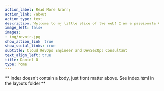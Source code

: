 ```yaml
---
action_label: Read More &rarr;
action_link: /about
action_type: text
description: Welcome to my little slice of the web! I am a passionate Cloud Engineer with expertise in AWS, Azure & GCP Administration, Security, and DevOps.                                     My goal is to help Dev teams leverage technology to solve complex problems. With a keen interest in Automation, Privacy Law, and Cinematography, I hope to share my knowledge and experiences with you through this platform.
image_left: false
images:
- img/revoir.jpg
show_action_link: true
show_social_links: true
subtitle: Cloud DevOps Engineer and DevSecOps Consultant
text_align_left: true
title: Daniel O
type: home
---
```


** index doesn't contain a body, just front matter above.
See index.html in the layouts folder **
